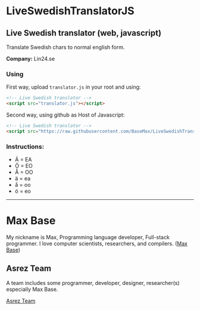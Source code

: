 # LiveSwedishTranslatorJS

## Live Swedish translator (web, javascript)

Translate Swedish chars to normal english form.

**Company:** Lin24.se
 
### Using

First way, upload `translator.js` in your root and using:

```html
<!-- Live Swedish translator -->
<script src="translator.js"></script>
```


Second way, using github as Host of Javascript:

```html
<!-- Live Swedish translator -->
<script src="https://raw.githubusercontent.com/BaseMax/LiveSwedishTranslatorJS/master/translator.js"></script>
```

### Instructions:

- Ä = EA
- Ö = EO
- Å = OO
- ä = ea
- å = oo
- ö = eo

---------

# Max Base

My nickname is Max, Programming language developer, Full-stack programmer. I love computer scientists, researchers, and compilers. ([Max Base](https://maxbase.org/))

## Asrez Team

A team includes some programmer, developer, designer, researcher(s) especially Max Base.

[Asrez Team](https://www.asrez.com/)
